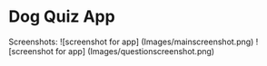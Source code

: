 <h1> Dog Quiz App </h1>

Screenshots: 
![screenshot for app] (Images/mainscreenshot.png)
![screenshot for app] (Images/questionscreenshot.png)
